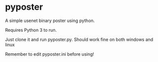 pyposter
========

A simple usenet binary poster using python.

Requires Python 3 to run.

Just clone it and run pyposter.py.
Should work fine on both windows and linux

Remember to edit pyposter.ini before using!

